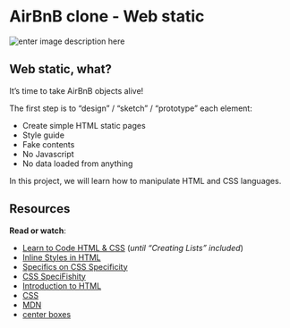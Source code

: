 ﻿# AirBnB clone - Web static

![enter image description here](https://s3.amazonaws.com/intranet-projects-files/concepts/74/hbnb_step1.png)

## Web static, what?
It’s time to take AirBnB objects alive!

The first step is to “design” / “sketch” / “prototype” each element:

-   Create simple HTML static pages
-   Style guide
-   Fake contents
-   No Javascript
-   No data loaded from anything

In this project, we will learn how to manipulate HTML and CSS languages. 
## Resources

**Read or watch**:

-   [Learn to Code HTML & CSS](https://learn.shayhowe.com/html-css/)  (_until “Creating Lists” included_)
-   [Inline Styles in HTML](https://www.codecademy.com/article/html-inline-styles)
-   [Specifics on CSS Specificity](https://css-tricks.com/specifics-on-css-specificity/")
-   [CSS SpeciFishity](https://www.standardista.com/cgi-sys/suspendedpage.cgi")
-   [Introduction to HTML](https://developer.mozilla.org/en-US/docs/Learn/HTML/Introduction_to_HTML)
-   [CSS](https://developer.mozilla.org/en-US/docs/Learn/CSS)
-   [MDN](https://developer.mozilla.org/en-US/)
-   [center boxes](https://css-tricks.com/centering-css-complete-guide/)




